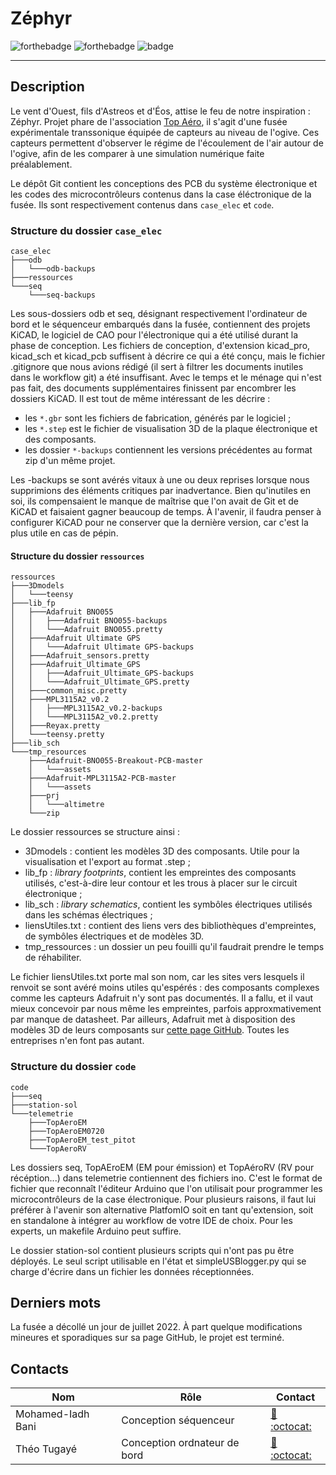 # Zéphyr

![forthebadge](https://svgshare.com/i/iZj.svg) ![forthebadge](https://forthebadge.com/images/badges/powered-by-coffee.svg) ![badge](https://forthebadge.com/images/badges/contains-tasty-spaghetti-code.svg)

---

## Description

Le vent d'Ouest, fils d'Astreos et d'Éos, attise le feu de notre inspiration : Zéphyr. Projet phare de l'association [Top Aéro](https://www.top-aero.com/), il s'agit d'une fusée expérimentale transsonique équipée de capteurs au niveau de l'ogive. Ces capteurs permettent d'observer le régime de l'écoulement de l'air autour de l'ogive, afin de les comparer à une simulation numérique faite préalablement.

Le dépôt Git contient les conceptions des PCB du système électronique et les codes des microcontrôleurs contenus dans la case éléctronique de la fusée. Ils sont respectivement contenus dans `case_elec` et `code`.

### Structure du dossier `case_elec`

```
case_elec
├───odb
│   └───odb-backups
├───ressources
└───seq
    └───seq-backups
```

Les sous-dossiers odb et seq, désignant respectivement l'ordinateur de bord et le séquenceur embarqués dans la fusée, contiennent des projets KiCAD, le logiciel de CAO pour l'électronique qui a été utilisé durant la phase de conception. Les fichiers de conception, d'extension kicad_pro, kicad_sch et kicad_pcb suffisent à décrire ce qui a été conçu, mais le fichier .gitignore que nous avions rédigé (il sert à filtrer les documents inutiles dans le workflow git) a été insuffisant. Avec le temps et le ménage qui n'est pas fait, des documents supplémentaires finissent par encombrer les dossiers KiCAD. Il est tout de même intéressant de les décrire :

- les `*.gbr` sont les fichiers de fabrication, générés par le logiciel ;
- les `*.step` est le fichier de visualisation 3D de la plaque électronique et des composants.
- les dossier `*-backups` contiennent les versions précédentes au format zip d'un même projet.

Les -backups se sont avérés vitaux à une ou deux reprises lorsque nous supprimions des éléments critiques par inadvertance. Bien qu'inutiles en soi, ils compensaient le manque de maîtrise que l'on avait de Git et de KiCAD et faisaient gagner beaucoup de temps. À l'avenir, il faudra penser à configurer KiCAD pour ne conserver que la dernière version, car c'est la plus utile en cas de pépin.

#### Structure du dossier `ressources`

```
ressources
├───3Dmodels
│   └───teensy
├───lib_fp
│   ├───Adafruit BNO055
│   │   ├───Adafruit BNO055-backups
│   │   └───Adafruit BNO055.pretty
│   ├───Adafruit Ultimate GPS
│   │   └───Adafruit Ultimate GPS-backups
│   ├───Adafruit_sensors.pretty
│   ├───Adafruit_Ultimate_GPS
│   │   ├───Adafruit_Ultimate_GPS-backups
│   │   └───Adafruit_Ultimate_GPS.pretty
│   ├───common_misc.pretty
│   ├───MPL3115A2_v0.2
│   │   ├───MPL3115A2_v0.2-backups
│   │   └───MPL3115A2_v0.2.pretty
│   ├───Reyax.pretty
│   └───teensy.pretty
├───lib_sch
└───tmp_resources
    ├───Adafruit-BNO055-Breakout-PCB-master
    │   └───assets
    ├───Adafruit-MPL3115A2-PCB-master
    │   └───assets
    ├───prj
    │   └───altimetre
    └───zip
```

Le dossier ressources se structure ainsi :

- 3Dmodels : contient les modèles 3D des composants. Utile pour la visualisation et l'export au format .step ;
- lib_fp : *library footprints*, contient les empreintes des composants utilisés, c'est-à-dire leur contour et les trous à placer sur le circuit électronique ;
- lib_sch : *library schematics*, contient les symbôles électriques utilisés dans les schémas électriques ;
- liensUtiles.txt : contient des liens vers des bibliothèques d'empreintes, de symbôles électriques et de modèles 3D.
- tmp_ressources : un dossier un peu fouilli qu'il faudrait prendre le temps de réhabiliter.

Le fichier liensUtiles.txt porte mal son nom, car les sites vers lesquels il renvoit se sont avéré moins utiles qu'espérés : des composants complexes comme les capteurs Adafruit n'y sont pas documentés. Il a fallu, et il vaut mieux concevoir par nous même les empreintes, parfois approxmativement par manque de datasheet. Par ailleurs, Adafruit met à disposition des modèles 3D de leurs composants sur [cette page GitHub](https://github.com/adafruit/Adafruit_CAD_Parts). Toutes les entreprises n'en font pas autant.

### Structure du dossier `code`

```
code
├───seq
├───station-sol
└───telemetrie
    ├───TopAeroEM
    ├───TopAeroEM0720
    ├───TopAeroEM_test_pitot
    └───TopAeroRV
```

Les dossiers seq, TopAEroEM (EM pour émission) et TopAéroRV (RV pour récéption...) dans telemetrie contiennent des fichiers ino. C'est le format de fichier que reconnaît l'éditeur Arduino que l'on utilisait pour programmer les microcontrôleurs de la case électronique. Pour plusieurs raisons, il faut lui préférer à l'avenir son alternative PlatfomIO soit en tant qu'extension, soit en standalone à intégrer au workflow de votre IDE de choix. Pour les experts, un makefile Arduino peut suffire.

Le dossier station-sol contient plusieurs scripts qui n'ont pas pu être déployés. Le seul script utilisable en l'état et simpleUSBlogger.py qui se charge d'écrire dans un fichier les données réceptionnées.

## Derniers mots

La fusée a décollé un jour de juillet 2022. À part quelque modifications mineures et sporadiques sur sa page GitHub, le projet est terminé.

## Contacts

Nom               | Rôle                              | Contact
------------------|-----------------------------------|----------
Mohamed-Iadh Bani | Conception séquenceur             | [:e-mail:](mailto:mohamed-iadh.bani@top-aero.com) [:octocat:](https://github.com/mediadhBani)
Théo Tugayé       | Conception ordnateur de bord      | [:e-mail:](mailto:theo.tugaye@top-aero.com) [:octocat:](https://github.com/Alhucarr)
